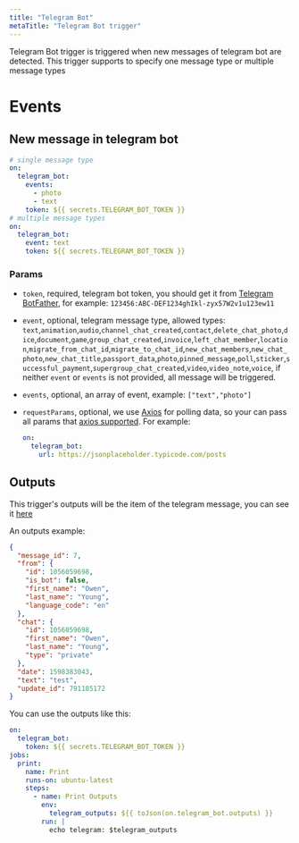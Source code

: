 ```yaml
---
title: "Telegram Bot"
metaTitle: "Telegram Bot trigger"
---
```


Telegram Bot trigger is triggered when new messages of telegram bot are detected. This trigger supports to specify one message type or multiple message types

# Events

## New message in telegram bot

```yaml
# single message type
on:
  telegram_bot:
    events:
      - photo
      - text
    token: ${{ secrets.TELEGRAM_BOT_TOKEN }}
# multiple message types
on:
  telegram_bot:
    event: text
    token: ${{ secrets.TELEGRAM_BOT_TOKEN }}
```

### Params

- `token`, required, telegram bot token, you should get it from [Telegram BotFather](https://telegram.me/BotFather), for example: `123456:ABC-DEF1234ghIkl-zyx57W2v1u123ew11`

- `event`, optional, telegram message type, allowed types: `text`,`animation`,`audio`,`channel_chat_created`,`contact`,`delete_chat_photo`,`dice`,`document`,`game`,`group_chat_created`,`invoice`,`left_chat_member`,`location`,`migrate_from_chat_id`,`migrate_to_chat_id`,`new_chat_members`,`new_chat_photo`,`new_chat_title`,`passport_data`,`photo`,`pinned_message`,`poll`,`sticker`,`successful_payment`,`supergroup_chat_created`,`video`,`video_note`,`voice`, if neither `event` or `events` is not provided, all message will be triggered.

- `events`, optional, an array of event, example: `["text","photo"]`

- `requestParams`, optional, we use [Axios](https://github.com/axios/axios) for polling data, so your can pass all params that [axios supported](https://github.com/axios/axios#request-config). For example:

  ```yaml
  on:
    telegram_bot:
      url: https://jsonplaceholder.typicode.com/posts
  ```

## Outputs

This trigger's outputs will be the item of the telegram message, you can see it [here](https://core.telegram.org/bots/api#message)

An outputs example:

```json
{
  "message_id": 7,
  "from": {
    "id": 1056059698,
    "is_bot": false,
    "first_name": "Owen",
    "last_name": "Young",
    "language_code": "en"
  },
  "chat": {
    "id": 1056059698,
    "first_name": "Owen",
    "last_name": "Young",
    "type": "private"
  },
  "date": 1598383043,
  "text": "test",
  "update_id": 791185172
}
```

You can use the outputs like this:

```yaml
on:
  telegram_bot:
    token: ${{ secrets.TELEGRAM_BOT_TOKEN }}
jobs:
  print:
    name: Print
    runs-on: ubuntu-latest
    steps:
      - name: Print Outputs
        env:
          telegram_outputs: ${{ toJson(on.telegram_bot.outputs) }}
        run: |
          echo telegram: $telegram_outputs
```
